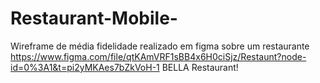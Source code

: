 # Restaurant-Mobile-
Wireframe de média fidelidade realizado em figma sobre um restaurante
https://www.figma.com/file/qtKAmVRF1sBB4x6H0ciSjz/Restaunt?node-id=0%3A1&t=pi2yMKAes7bZkVoH-1
BELLA Restaurant!
